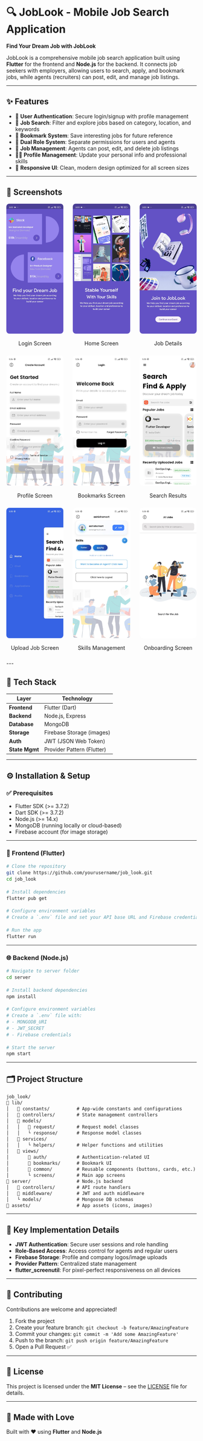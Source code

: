 # 🔍 JobLook - Mobile Job Search Application

**Find Your Dream Job with JobLook**

JobLook is a comprehensive mobile job search application built using **Flutter** for the frontend and **Node.js** for the backend. It connects job seekers with employers, allowing users to search, apply, and bookmark jobs, while agents (recruiters) can post, edit, and manage job listings.

---

## ✨ Features

* 🔐 **User Authentication**: Secure login/signup with profile management
* 🔎 **Job Search**: Filter and explore jobs based on category, location, and keywords
* 📌 **Bookmark System**: Save interesting jobs for future reference
* 👥 **Dual Role System**: Separate permissions for users and agents
* 📝 **Job Management**: Agents can post, edit, and delete job listings
* 👨‍💼 **Profile Management**: Update your personal info and professional skills
* 📱 **Responsive UI**: Clean, modern design optimized for all screen sizes
---
## 📸 Screenshots
<div style="display: flex; flex-wrap: wrap; justify-content: space-between;"> <div style="width: 30%; margin-bottom: 10px;"> <!-- Screenshot 1: Login Screen --> <img src="assets/screenshots/landingpage1.jpg" alt="Login Screen" style="width: 100%; border-radius: 8px;"/> <p align="center">Login Screen</p> </div> <div style="width: 30%; margin-bottom: 10px;"> <!-- Screenshot 2: Home Screen --> <img src="assets/screenshots/landingpage2.jpg" alt="Home Screen" style="width: 100%; border-radius: 8px;"/> <p align="center">Home Screen</p> </div> <div style="width: 30%; margin-bottom: 10px;"> <!-- Screenshot 3: Job Details --> <img src="assets/screenshots/landingpage3.jpg" alt="Job Details" style="width: 100%; border-radius: 8px;"/> <p align="center">Job Details</p> </div> <div style="width: 30%; margin-bottom: 10px;"> <!-- Screenshot 4: Profile Screen --> <img src="assets/screenshots/registerpage.jpg" alt="Profile Screen" style="width: 100%; border-radius: 8px;"/> <p align="center">Profile Screen</p> </div> <div style="width: 30%; margin-bottom: 10px;"> <!-- Screenshot 5: Bookmarks Screen --> <img src="assets/screenshots/loginpage.jpg" alt="Bookmarks Screen" style="width: 100%; border-radius: 8px;"/> <p align="center">Bookmarks Screen</p> </div> <div style="width: 30%; margin-bottom: 10px;"> <!-- Screenshot 6: Search Results --> <img src="assets/screenshots/homepage.jpg" alt="Search Results" style="width: 100%; border-radius: 8px;"/> <p align="center">Search Results</p> </div> <div style="width: 30%; margin-bottom: 10px;"> <!-- Screenshot 7: Upload Job Screen --> <img src="assets/screenshots/drawer.jpg" alt="Upload Job Screen" style="width: 100%; border-radius: 8px;"/> <p align="center">Upload Job Screen</p> </div> <div style="width: 30%; margin-bottom: 10px;"> <!-- Screenshot 8: Skills Management --> <img src="assets/screenshots/profilepage.jpg" alt="Skills Management" style="width: 100%; border-radius: 8px;"/> <p align="center">Skills Management</p> </div> <div style="width: 30%; margin-bottom: 10px;"> <!-- Screenshot 9: Onboarding Screen --> <img src="assets/screenshots/searchjobspage.jpg" alt="Onboarding Screen" style="width: 100%; border-radius: 8px;"/> <p align="center">Onboarding Screen</p> </div> </div>
---

## 🧰 Tech Stack

| Layer          | Technology                 |
| -------------- | -------------------------- |
| **Frontend**   | Flutter (Dart)             |
| **Backend**    | Node.js, Express           |
| **Database**   | MongoDB                    |
| **Storage**    | Firebase Storage (images)  |
| **Auth**       | JWT (JSON Web Token)       |
| **State Mgmt** | Provider Pattern (Flutter) |

---

## ⚙️ Installation & Setup

### ✅ Prerequisites

* Flutter SDK (>= 3.7.2)
* Dart SDK (>= 3.7.2)
* Node.js (>= 14.x)
* MongoDB (running locally or cloud-based)
* Firebase account (for image storage)

---

### 📱 Frontend (Flutter)

```bash
# Clone the repository
git clone https://github.com/yourusername/job_look.git
cd job_look

# Install dependencies
flutter pub get

# Configure environment variables
# Create a `.env` file and set your API base URL and Firebase credentials

# Run the app
flutter run
```

---

### 🌐 Backend (Node.js)

```bash
# Navigate to server folder
cd server

# Install backend dependencies
npm install

# Configure environment variables
# Create a `.env` file with:
# - MONGODB_URI
# - JWT_SECRET
# - Firebase credentials

# Start the server
npm start
```

---

## 🗂 Project Structure

```text
job_look/
🔽 lib/
│   🔽 constants/          # App-wide constants and configurations
│   🔽 controllers/        # State management controllers
│   🔽 models/
│   │   🔽 request/        # Request model classes
│   │   └️ response/       # Response model classes
│   🔽 services/
│   │   └️ helpers/        # Helper functions and utilities
│   🔽 views/
│       🔽 auth/           # Authentication-related UI
│       🔽 bookmarks/      # Bookmark UI
│       🔽 common/         # Reusable components (buttons, cards, etc.)
│       └️ screens/        # Main app screens
🔽 server/                 # Node.js backend
│   🔽 controllers/        # API route handlers
│   🔽 middleware/         # JWT and auth middleware
│   └️ models/             # Mongoose DB schemas
🔽 assets/                 # App assets (icons, images)
```

---

## 🔐 Key Implementation Details

* **JWT Authentication**: Secure user sessions and role handling
* **Role-Based Access**: Access control for agents and regular users
* **Firebase Storage**: Profile and company logos/image uploads
* **Provider Pattern**: Centralized state management
* **flutter\_screenutil**: For pixel-perfect responsiveness on all devices

---

## 🤝 Contributing

Contributions are welcome and appreciated!

1. Fork the project
2. Create your feature branch: `git checkout -b feature/AmazingFeature`
3. Commit your changes: `git commit -m 'Add some AmazingFeature'`
4. Push to the branch: `git push origin feature/AmazingFeature`
5. Open a Pull Request ✅

---

## 📜 License

This project is licensed under the **MIT License** – see the [LICENSE](LICENSE) file for details.

---

## 💙 Made with Love

Built with ❤️ using **Flutter** and **Node.js**
